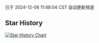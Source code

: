 已于 2024-12-06 11:48:04 CST 自动更新频道
## Star History
<a href='https://star-history.com/#skddyj/iptv&Date'>
<picture>
<source media='(prefers-color-scheme: dark)' srcset='https://api.star-history.com/svg?repos=skddyj/iptv&type=Date&theme=dark' />
<source media='(prefers-color-scheme: light)' srcset='https://api.star-history.com/svg?repos=skddyj/iptv&type=Date' />
<img alt='Star History Chart' src='https://api.star-history.com/svg?repos=skddyj/iptv&type=Date' />
</picture>
</a>

